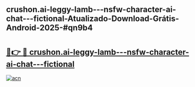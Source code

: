 ## crushon.ai-leggy-lamb---nsfw-character-ai-chat---fictional-Atualizado-Download-Grátis-Android-2025-#qn9b4

# <h2><a href="https://ainizakaria.my?title=crushon.ai-leggy-lamb---nsfw-character-ai-chat---fictional&ref=20M">🔗👉 🔴 crushon.ai-leggy-lamb---nsfw-character-ai-chat---fictional</a></h2>

[![acn](https://github.com/user-attachments/assets/0f9c940e-d8b0-45ae-aac7-cd30a18b3e1c)](https://ainizakaria.my?title=crushon.ai-leggy-lamb---nsfw-character-ai-chat---fictional&ref=20M)


